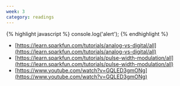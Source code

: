 ```yaml
---
week: 3
category: readings
---
```


{% highlight javascript %}
console.log('alert');
{% endhighlight %}

* [https://learn.sparkfun.com/tutorials/analog-vs-digital/all](https://learn.sparkfun.com/tutorials/analog-vs-digital/all)
* [https://learn.sparkfun.com/tutorials/pulse-width-modulation/all](https://learn.sparkfun.com/tutorials/pulse-width-modulation/all)
* [https://www.youtube.com/watch?v=GQLED3gmONg](https://www.youtube.com/watch?v=GQLED3gmONg)